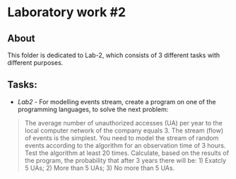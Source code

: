 # Laboratory work #2

## About

This folder is dedicated to Lab-2, which consists of 3 different tasks with different purposes.

## Tasks:
- _Lab2_ - For modelling events stream, create a program on one of the programming languages, to solve the next problem:

>The average number of unauthorized accesses (UA) per year to the local computer network of the company equals 3.
The stream (flow) of events is the simplest. You need to model the stream of random events according to the algorithm for an observation
time of 3 hours. Test the algorithm at least 20 times. Calculate, based on the results of the program, the probability that after 3 years
there will be:
	1) Exatcly 5 UAs;
	2) More than 5 UAs;
	3) No more than 5 UAs.

